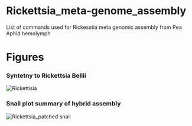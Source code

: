 # Rickettsia_meta-genome_assembly

List of commands used for Rickesstia meta genomic assembly from Pea Aphid hemolymph 



# Figures

### Syntetny to Rickettsia Bellii

![Rickettisia](https://github.com/user-attachments/assets/c82e6e7f-746b-4579-8ffa-23fe3c205d51)

### Snail plot summary of hybrid assembly

![Rickettsia_patched snail](https://github.com/user-attachments/assets/364719eb-d816-49bc-935f-1cbe612f8ba1)
